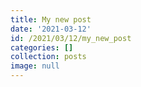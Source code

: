 ```yaml
---
title: My new post
date: '2021-03-12'
id: /2021/03/12/my_new_post
categories: []
collection: posts
image: null
---
```


